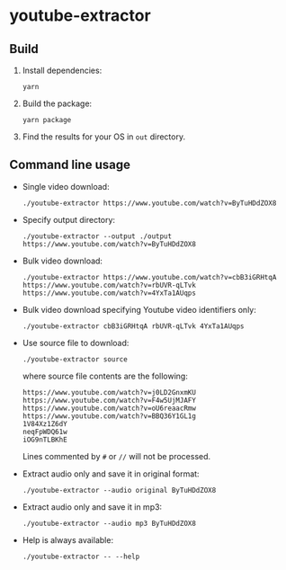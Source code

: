 # youtube-extractor

## Build

1. Install dependencies:

   ```
   yarn
   ```

2. Build the package:

   ```
   yarn package
   ```

3. Find the results for your OS in `out` directory.

## Command line usage

- Single video download:

   ```
   ./youtube-extractor https://www.youtube.com/watch?v=ByTuHDdZOX8
   ```
  
- Specify output directory:

   ```
   ./youtube-extractor --output ./output https://www.youtube.com/watch?v=ByTuHDdZOX8
   ```

- Bulk video download:

   ```
   ./youtube-extractor https://www.youtube.com/watch?v=cbB3iGRHtqA https://www.youtube.com/watch?v=rbUVR-qLTvk https://www.youtube.com/watch?v=4YxTa1AUqps
   ```
  
- Bulk video download specifying Youtube video identifiers only:

   ```
   ./youtube-extractor cbB3iGRHtqA rbUVR-qLTvk 4YxTa1AUqps
   ```
  
- Use source file to download:

   ```
   ./youtube-extractor source
   ``` 
  
   where source file contents are the following:

   ```
   https://www.youtube.com/watch?v=j0LD2GnxmKU
   https://www.youtube.com/watch?v=F4w5UjMJAFY
   https://www.youtube.com/watch?v=oU6reaacRmw
   https://www.youtube.com/watch?v=BBQ36Y1GL1g
   1V84Xz1Z6dY
   neqFpWDQ61w
   iOG9nTLBKhE
   ```
  
   Lines commented by `#` or `//` will not be processed.

- Extract audio only and save it in original format:

   ```
   ./youtube-extractor --audio original ByTuHDdZOX8
   ``` 

- Extract audio only and save it in mp3:

   ```
   ./youtube-extractor --audio mp3 ByTuHDdZOX8
   ```

- Help is always available:

   ```
   ./youtube-extractor -- --help
   ```
